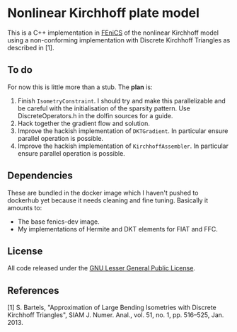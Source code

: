 # Nonlinear Kirchhoff plate model

This is a C++ implementation in [FEniCS](www.fenicsproject.org) of the
nonlinear Kirchhoff model using a non-conforming implementation with
Discrete Kirchhoff Triangles as described in [1].

## To do

For now this is little more than a stub. The **plan** is:

1. Finish `IsometryConstraint`.  I should try and make this
   parallelizable and be careful with the initialisation of the
   sparsity pattern. Use DiscreteOperators.h in the dolfin sources for
   a guide.
1. Hack together the gradient flow and solution.
1. Improve the hackish implementation of `DKTGradient`. In particular
   ensure parallel operation is possible.
1. Improve the hackish implementation of `KirchhoffAssembler`. In
   particular ensure parallel operation is possible.

## Dependencies

These are bundled in the docker image which I haven't pushed to
dockerhub yet because it needs cleaning and fine tuning. Basically it
amounts to:

* The base fenics-dev image.
* My implementations of Hermite and DKT elements for FIAT and FFC.


## License

All code released under
the [GNU Lesser General Public License](http://www.gnu.org/licenses).

## References

[1] S. Bartels, "Approximation of Large Bending Isometries with
    Discrete Kirchhoff Triangles", SIAM J. Numer. Anal., vol. 51, no. 1,
    pp. 516–525, Jan. 2013.

